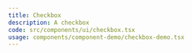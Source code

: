 ```yaml
---
title: Checkbox
description: A checkbox
code: src/components/ui/checkbox.tsx
usage: components/component-demo/checkbox-demo.tsx
---
```

